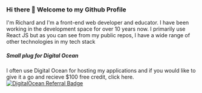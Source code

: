 ### Hi there 👋 Welcome to my Github Profile

I'm Richard and I'm a front-end web developer and educator. I have been working in the development space for over 10 years now. I primarily use React JS but as you can see from my public repos, I have a wide range of other technologies in my tech stack



##### Small plug for Digital Ocean
I often use Digital Ocean for hosting my applications and if you would like to give it a go and recieve $100 free credit, click here.  
[![DigitalOcean Referral Badge](https://web-platforms.sfo2.digitaloceanspaces.com/WWW/Badge%203.svg)](https://www.digitalocean.com/?refcode=0ae5d6ec1e3a&utm_campaign=Referral_Invite&utm_medium=Referral_Program&utm_source=badge)
<!--
**RichardHpa/RichardHpa** is a ✨ _special_ ✨ repository because its `README.md` (this file) appears on your GitHub profile.

Here are some ideas to get you started:

- 🔭 I’m currently working on ...
- 🌱 I’m currently learning ...
- 👯 I’m looking to collaborate on ...
- 🤔 I’m looking for help with ...
- 💬 Ask me about ...
- 📫 How to reach me: ...
- 😄 Pronouns: ...
- ⚡ Fun fact: ...
-->
